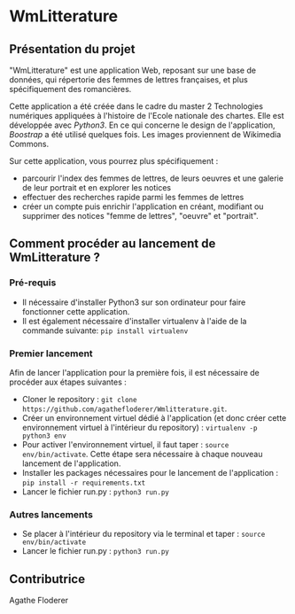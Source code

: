 # WmLitterature

## Présentation du projet

"WmLitterature" est une application Web, reposant sur une base de données, qui répertorie des femmes de lettres françaises, et plus spécifiquement des romancières. 

Cette application a été créée dans le cadre du master 2 Technologies numériques appliquées à l'histoire de l'Ecole nationale des chartes. Elle est développée avec *Python3*. En ce qui concerne le design de l'application, *Boostrap* a été utilisé quelques fois. Les images proviennent de Wikimedia Commons.

Sur cette application, vous pourrez plus spécifiquement : 

- parcourir l'index des femmes de lettres, de leurs oeuvres et une galerie de leur portrait et en explorer les notices
- effectuer des recherches rapide parmi les femmes de lettres
- créer un compte puis enrichir l'application en créant, modifiant ou supprimer des notices "femme de lettres", "oeuvre" et "portrait".


## Comment procéder au lancement de WmLitterature ?

### Pré-requis

- Il nécessaire d'installer Python3 sur son ordinateur pour faire fonctionner cette application. 
- Il est également nécessaire d'installer virtualenv à l'aide de la commande suivante: `pip install virtualenv`

### Premier lancement
Afin de lancer l'application pour la première fois, il est nécessaire de procéder aux étapes suivantes :
- Cloner le repository : `git clone https://github.com/agathefloderer/Wmlitterature.git`. 
- Créer un environnement virtuel dédié à l'application (et donc créer cette environnement virtuel à l'intérieur du repository) : `virtualenv -p python3 env`
- Pour activer l'environnement virtuel, il faut taper : `source env/bin/activate`. Cette étape sera nécessaire à chaque nouveau lancement de l'application.
- Installer les packages nécessaires pour le lancement de l'application : `pip install -r requirements.txt`
- Lancer le fichier run.py : `python3 run.py`

### Autres lancements
- Se placer à l'intérieur du repository via le terminal et taper : `source env/bin/activate`
- Lancer le fichier run.py : `python3 run.py`

## Contributrice
Agathe Floderer
